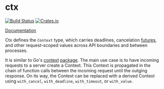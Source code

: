 # ctx

[![Build Status](https://travis-ci.org/rkusa/ctx.svg?branch=master)](https://travis-ci.org/rkusa/ctx)
[![Crates.io](https://img.shields.io/crates/v/ctx.svg)](https://crates.io/crates/ctx)

[Documentation](https://docs.rs/ctx)

Ctx defines the `Context` type, which carries deadlines, cancelation [futures](https://github.com/alexcrichton/futures-rs), and other request-scoped values across API boundaries and between processes.

It is similar to Go's [context](https://blog.golang.org/context) [package](https://golang.org/pkg/context/). The main use case is to have incoming requests to a server create a Context. This Context is propagated in the chain of function calls between the incoming request until the outging response. On its way, the Context can be replaced with a derived Context using `with_cancel`, `with_deadline`, `with_timeout`, or `with_value`.


